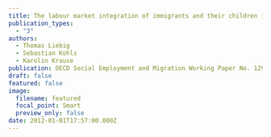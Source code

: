 ```yaml
---
title: The labour market integration of immigrants and their children in Switzerland
publication_types:
  - "3"
authors:
  - Thomas Liebig
  - Sebastian Kohls
  - Karolin Krause
publication: OECD Social Employment and Migration Working Paper No. 129, OECD, Paris
draft: false
featured: false
image:
  filename: featured
  focal_point: Smart
  preview_only: false
date: 2012-01-01T17:57:00.000Z
---
```


